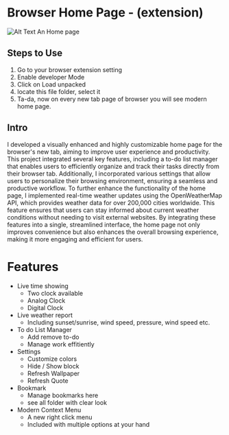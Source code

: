 # Browser Home Page - (extension)
![Alt Text](https://portfolio-new-one-eta.vercel.app/img/web-000/0.png)
An Home page

## Steps to Use
1. Go to your browser extension setting
2. Enable developer Mode
3. Click on Load unpacked
4. locate this file folder, select it
5. Ta-da, now on every new tab page of browser you will see modern home page.

## Intro
I developed a visually enhanced and highly customizable home page for the browser's new tab, aiming to improve user experience and productivity. This project integrated several key features, including a to-do list manager that enables users to efficiently organize and track their tasks directly from their browser tab. Additionally, I incorporated various settings that allow users to personalize their browsing environment, ensuring a seamless and productive workflow.
To further enhance the functionality of the home page, I implemented real-time weather updates using the OpenWeatherMap API, which provides weather data for over 200,000 cities worldwide. This feature ensures that users can stay informed about current weather conditions without needing to visit external websites. By integrating these features into a single, streamlined interface, the home page not only improves convenience but also enhances the overall browsing experience, making it more engaging and efficient for users.

# Features
- Live time showing
  - Two clock available
  - Analog Clock
  - Digital Clock
- Live weather report
  - Including sunset/sunrise, wind speed, pressure, wind speed etc.
- To do List Manager
  - Add remove to-do
  - Manage work effitiently
- Settings
  - Customize colors
  - Hide / Show block
  - Refresh Wallpaper
  - Refresh Quote
- Bookmark
  - Manage bookmarks here
  - see all folder with clear look
- Modern Context Menu
  - A new right click menu
  - Included with multiple options at your hand

